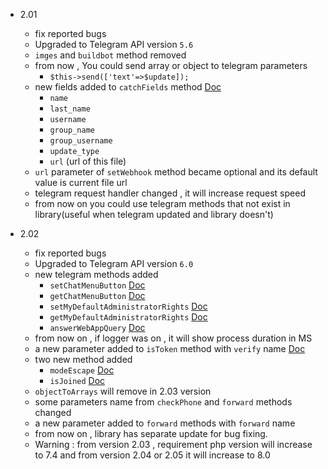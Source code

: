 - 2.01
    - fix reported bugs
    - Upgraded to Telegram API version `5.6`
    - `imges` and `buildbot` method removed
    - from now , You could send array or object to telegram parameters
      - `$this->send(['text'=>$update]);`
    - new fields added to `catchFields` method  [Doc](https://bptlib.ir/doc/methods/en/catchFields)
      - `name`
      - `last_name`
      - `username`
      - `group_name`
      - `group_username`
      - `update_type`
      - `url` (url of this file)
    - `url` parameter of `setWebhook` method became optional and its default value is current file url
    - telegram request handler changed , it will increase request speed
    - from now on you could use telegram methods that not exist in library(useful when telegram updated and library doesn't)
    
- 2.02
    - fix reported bugs
    - Upgraded to Telegram API version `6.0`
    - new telegram methods added
      - `setChatMenuButton` [Doc](https://bptlib.ir/doc/methods/en/setChatMenuButton)
      - `getChatMenuButton` [Doc](https://bptlib.ir/doc/methods/en/getChatMenuButton)
      - `setMyDefaultAdministratorRights` [Doc](https://bptlib.ir/doc/methods/en/setMyDefaultAdministratorRights)
      - `getMyDefaultAdministratorRights` [Doc](https://bptlib.ir/doc/methods/en/getMyDefaultAdministratorRights)
      - `answerWebAppQuery` [Doc](https://bptlib.ir/doc/methods/en/answerWebAppQuery)
    - from now on , if logger was on , it will show process duration in MS
    - a new parameter added to `isToken` method with `verify` name [Doc](https://bptlib.ir/doc/methods/en/isToken)
    - two new method added
      - `modeEscape` [Doc](https://bptlib.ir/doc/methods/en/modeEscape)
      - `isJoined` [Doc](https://bptlib.ir/doc/methods/en/isJoined)
    - `objectToArrays` will remove in 2.03 version
    - some parameters name from `checkPhone` and `forward` methods changed
    - a new parameter added to `forward` methods with `forward` name
    - from now on , library has separate update for bug fixing.
    - Warning : from version 2.03 , requirement php version will increase to 7.4 and from version 2.04 or 2.05 it will increase to 8.0
